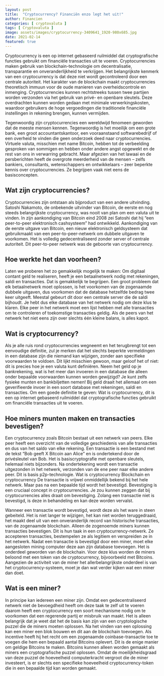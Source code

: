 ```yaml
---
layout: post
title:  "Cryptocurrency? Financiën enzo legt het uit!"
author: Financien
categories: [ cryptovaluta ]
tags: [ Cryptovaluta ]
image: assets/images/cryptocurrency-3409641_1920-980x685.jpg
date: 2021-02-14
featured: true
---
```


Cryptocurrency is een op internet gebaseerd ruilmiddel dat cryptografische functies gebruikt om financiële transacties uit te voeren. Cryptocurrencies maken gebruik van blockchain-technologie om decentralisatie, transparantie en onveranderlijkheid te verkrijgen. Het belangrijkste kenmerk van een cryptocurrency is dat deze niet wordt gecontroleerd door een centrale autoriteit. Het karakter van de blockchain maakt cryptocurrencies theoretisch immuun voor de oude manieren van overheidscontrole en inmenging. Cryptocurrencies kunnen rechtstreeks tussen twee partijen worden verzonden via het gebruik van privé- en openbare sleutels. Deze overdrachten kunnen worden gedaan met minimale verwerkingskosten, waardoor gebruikers de hoge vergoedingen die traditionele financiële instellingen in rekening brengen, kunnen vermijden.

Tegenwoordig zijn cryptocurrencies een wereldwijd fenomeen geworden dat de meeste mensen kennen. Tegenwoordig is het moeilijk om een grote bank, een groot accountantskantoor, een vooraanstaand softwarebedrijf of een overheid te vinden die geen onderzoek deed naar cryptocurrencies. Virtuele valuta, misschien met name Bitcoin, hebben tot de verbeelding gesproken van sommigen en hebben onder andere angst opgewekt en de rest van ons in verwarring gebracht. Maar afgezien van het lawaai en de persberichten heeft de overgrote meerderheid van de mensen – zelfs bankiers, consultants, wetenschappers en ontwikkelaars – zeer beperkte kennis over cryptocurrencies. Ze begrijpen vaak niet eens de basisconcepten.

## Wat zijn cryptocurrencies?
Cryptocurrencies zijn ontstaan als bijproduct van een andere uitvinding. Satoshi Nakamoto, de onbekende uitvinder van Bitcoin, de eerste en nog steeds belangrijkste cryptocurrency, was nooit van plan om een ​​valuta uit te vinden. In zijn aankondiging van Bitcoin eind 2008 zei Satoshi dat hij “een peer-to-peer elektronisch cashsysteem” had ontwikkeld. Aankondiging van de eerste uitgave van Bitcoin, een nieuw elektronisch geldsysteem dat gebruikmaakt van een peer-to-peer-netwerk om dubbele uitgaven te voorkomen. Het is volledig gedecentraliseerd zonder server of centrale autoriteit. Dit peer-to-peer netwerk was de geboorte van cryptocurrency.

## Hoe werkte het dan voorheen?
Laten we proberen het zo gemakkelijk mogelijk te maken: Om digitaal contant geld te realiseren, heeft je een betaalnetwerk nodig met rekeningen, saldi en transacties. Dat is gemakkelijk te begrijpen. Een groot probleem dat elk betaalnetwerk moet oplossen, is het voorkomen van de zogenaamde dubbele uitgaven, dus voorkomen dat de database hetzelfde bedrag twee keer uitgeeft. Meestal gebeurt dit door een centrale server die de saldi bijhoudt. Je hebt dus elke database van het netwerk nodig om deze klus te klaren. Elke peer in het netwerk moet een lijst hebben met alle transacties om te controleren of toekomstige transacties geldig. Als de peers van het netwerk het niet eens zijn over slechts één kleine balans, is alles kapot.

## Wat is cryptocurrency?
Als je alle ruis rond cryptocurrencies wegneemt en het terugbrengt tot een eenvoudige definitie, zul je merken dat het slechts beperkte vermeldingen in een database zijn die niemand kan wijzigen, zonder aan specifieke voorwaarden te voldoen. Dit lijkt misschien gewoon, maar geloof het of niet: dit is precies hoe je een valuta kunt definiëren. Neem het geld op je bankrekening, wat is het meer dan invoeren in een database die alleen onder bepaalde voorwaarden kunnen worden gewijzigd? Je kunt zelfs fysieke munten en bankbiljetten nemen! Bij geld draait het allemaal om een ​​geverifieerde invoer in een soort database met rekeningen, saldi en transacties. Om een goede definitie te geven: Wat is cryptocurrency, dit  is een op internet gebaseerd ruilmiddel dat cryptografische functies gebruikt om financiële transacties uit te voeren.

## Hoe miners munten maken en transacties bevestigen?
Een cryptocurrency zoals Bitcoin bestaat uit een netwerk van peers. Elke peer heeft een overzicht van de volledige geschiedenis van alle transacties en dus van het saldo van elke rekening. Een transactie is een bestand met de tekst “Bob geeft X Bitcoin aan Alice” en is ondertekend door de privésleutel van Bob. Het is basiscryptografie met openbare sleutels, helemaal niets bijzonders. Na ondertekening wordt een transactie uitgezonden in het netwerk, verzonden van de ene peer naar elke andere peer. Dit is basis p2p-technologie. Wat is cryptocurrency Blockchain en cryptocurrency De transactie is vrijwel onmiddellijk bekend bij het hele netwerk. Maar pas na een bepaalde tijd wordt het bevestigd. Bevestiging is een cruciaal concept in cryptocurrencies. Je zou kunnen zeggen dat bij cryptocurrencies alles draait om bevestiging. Zolang een transactie niet is bevestigd, is deze in behandeling en kan deze worden vervalst.

Wanneer een transactie wordt bevestigd, wordt deze als het ware in steen gebeiteld. Het is niet langer te wijzigen, het kan niet worden teruggedraaid, het maakt deel uit van een onveranderlijk record van historische transacties, van de zogenaamde blockchain. Alleen de zogenoemde miners kunnen transacties bevestigen. Dit is hun taak in een cryptocurrency-netwerk. Ze accepteren transacties, bestempelen ze als legitiem en verspreiden ze in het netwerk. Nadat een transactie is bevestigd door een miner, moet elke aangesloten mining computer deze aan zijn database toevoegen. Het is onderdeel geworden van de blockchain. Voor deze klus worden de miners beloond met een token van de cryptocurrency, bijvoorbeeld met Bitcoins. Aangezien de activiteit van de miner het allerbelangrijkste onderdeel is van het cryptocurrency-systeem, moet je dan wat verder kijken wat een miner dan doet.

## Wat is een miner?
In principe kan iedereen een miner zijn. Omdat een gedecentraliseerd netwerk niet de bevoegdheid heeft om deze taak te zelf uit te voeren daarom heeft een cryptocurrency een soort mechanisme nodig om te voorkomen dat een regerende partij er misbruik van maakt. Het is alleen belangrijk dat je weet dat het de basis kan zijn van een cryptologische puzzel die de miners moeten oplossen. Na het vinden van een oplossing kan een miner een blok bouwen en dit aan de blockchain toevoegen. Als incentive heeft hij het recht om een zogenaamde coinbase-transactie toe te voegen die hem een ​​bepaald aantal Bitcoins oplevert. Dit is de enige manier om geldige Bitcoins te maken. Bitcoins kunnen alleen worden gemaakt als miners een cryptografische puzzel oplossen. Omdat de moeilijkheidsgraad van deze puzzel de hoeveelheid computerkracht vergroot die de miner investeert, is er slechts een specifieke hoeveelheid cryptocurrency-token die in een bepaalde tijd kan worden gemaakt.
